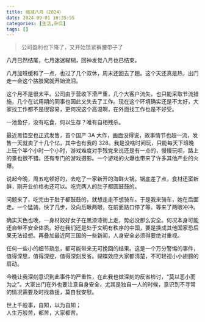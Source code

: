 ```yaml
---
title: 缩减八月（2024）
date: 2024-09-01 10:35:55
categories: [生活,杂侃]
tags: []
---
```


> 公司盈利也下降了，又开始锁紧裤腰带子了

八月已然结尾，七月迷迷糊糊，回神发觉八月也已结束。

八月加班缓和了一点，也过了几个双休，周末还回去了趟。这个天还真是热，出门走一会这个胳肢窝就开始流泪。

这个月不是很太平。公司由于营收下滑严重，几个大客户流失，也只能采取节流措施，几个在试用期的同事也因此又失去了工作。现在这个环境确实还是不太好，大家找工作都不是很容易，更何况这个高温啊，在外面找工作也是不好受。

一池鱼仔，没有吃食，何以生存？唯有自相残杀。

最近黑悟空也正式发售，首个国产 3A 大作，画面没得说，故事情节也超一流，发售一天就卖了十几个亿，其中也有我的 328。我是没啥时间玩，只能每天下班晚上玩个半个小时一个小时，游戏难度对手残党来说还是有一点的，慢慢玩呗，路上的景也很不错。还有专门的游戏摄影。一个游戏的火爆也带来了许多其他产业的火爆。

说起今晚，周五吃顿好的，去吃了一家新开的海鲜火锅，锅底差了点，食材还蛮新鲜，刚开业价格也还可以。吃完两人的肚子都圆鼓鼓的。

问题来了，吃完由于肚子都鼓鼓的，就想走走不想骑车。于是我来骑车，她在后面走。一个猛骑，快了几步，没向后瞅两眼，在前面路口停了等。等来了两眼冲冲。

确实天色也晚，一身材姣好女子在黑漆漆街上走，势必没那么安全。何况本身可能还自带不安全体质。好在我们还是处于文明有秩序的中国，要是换成其他国家恐后果无法设想。再叠加最近阿三国的一些新闻，人身安全必须得要绝对重视。

任何一些小的细节疏忽，都可能带来无可挽回的结果。这是一个万分警惕的事件，值得深思，值得深挖，值得深刻反省。蝴蝶效应大家都清楚，不可轻视小小翅膀的扇动。

今晚让我深刻意识到此事件的严重性，在此我也做深刻的反省检讨，“莫以恶小而为之”。大家出门在外也要注意自身安全，尤其是独自一人的时候，意识到不寻常的情况需要及时找救援，莫自我安慰。

世上千般事，自知，以为自知；</br>
人生万般苦，都苦，大家都苦。